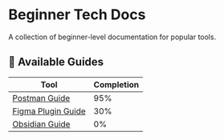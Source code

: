 # Beginner Tech Docs

A collection of beginner-level documentation for popular tools.

## 📄 Available Guides

| Tool | Completion |
|------|------------|
 | [Postman Guide](Postman-Guide.md) | 95% |
 | [Figma Plugin Guide](Figma-Icons8-Guide.md) | 30% |
 | [Obsidian Guide](Obsidian-Guide.md) | 0% |

